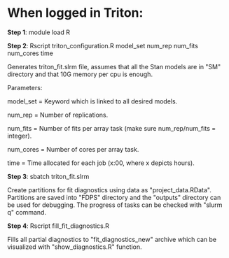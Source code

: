 # When logged in Triton:

**Step 1**: module load R

**Step 2**: Rscript triton_configuration.R model_set num_rep num_fits num_cores time

Generates triton_fit.slrm file, assumes that all the Stan models are in "SM" directory and that 10G memory per cpu is enough. 

Parameters:

model_set = Keyword which is linked to all desired models. 

num_rep = Number of replications.

num_fits = Number of fits per array task (make sure num_rep/num_fits = integer).

num_cores = Number of cores per array task.

time = Time allocated for each job (x:00, where x depicts hours).



**Step 3**: sbatch triton_fit.slrm

Create partitions for fit diagnostics using data as "project_data.RData". Partitions are saved into "FDPS" directory and the "outputs" directory can be used for debugging. The progress of tasks can be checked with "slurm q" command.

**Step 4**: Rscript fill_fit_diagnostics.R

Fills all partial diagnostics to "fit_diagnostics_new" archive which can be visualized with "show_diagnostics.R" function.








